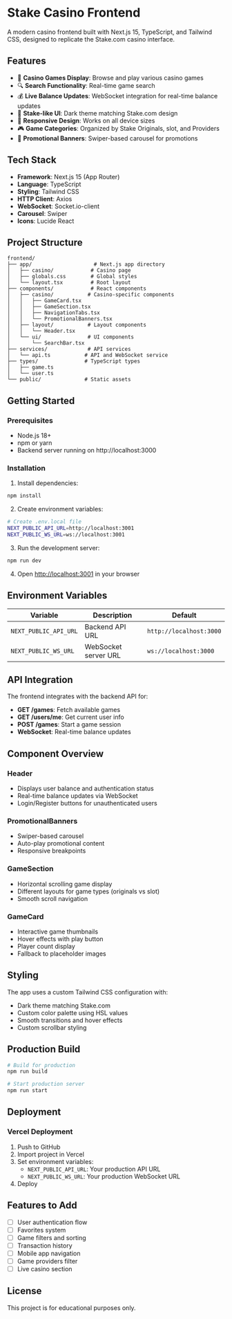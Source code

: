 # Stake Casino Frontend

A modern casino frontend built with Next.js 15, TypeScript, and Tailwind CSS, designed to replicate the Stake.com casino interface.

## Features

- 🎰 **Casino Games Display**: Browse and play various casino games
- 🔍 **Search Functionality**: Real-time game search
- 💰 **Live Balance Updates**: WebSocket integration for real-time balance updates
- 🎨 **Stake-like UI**: Dark theme matching Stake.com design
- 📱 **Responsive Design**: Works on all device sizes
- 🎮 **Game Categories**: Organized by Stake Originals, slot, and Providers
- 🎯 **Promotional Banners**: Swiper-based carousel for promotions

## Tech Stack

- **Framework**: Next.js 15 (App Router)
- **Language**: TypeScript
- **Styling**: Tailwind CSS
- **HTTP Client**: Axios
- **WebSocket**: Socket.io-client
- **Carousel**: Swiper
- **Icons**: Lucide React

## Project Structure

```
frontend/
├── app/                    # Next.js app directory
│   ├── casino/            # Casino page
│   ├── globals.css        # Global styles
│   └── layout.tsx         # Root layout
├── components/            # React components
│   ├── casino/           # Casino-specific components
│   │   ├── GameCard.tsx
│   │   ├── GameSection.tsx
│   │   ├── NavigationTabs.tsx
│   │   └── PromotionalBanners.tsx
│   ├── layout/           # Layout components
│   │   └── Header.tsx
│   └── ui/               # UI components
│       └── SearchBar.tsx
├── services/             # API services
│   └── api.ts           # API and WebSocket service
├── types/               # TypeScript types
│   ├── game.ts
│   └── user.ts
└── public/              # Static assets
```

## Getting Started

### Prerequisites

- Node.js 18+ 
- npm or yarn
- Backend server running on http://localhost:3000

### Installation

1. Install dependencies:
```bash
npm install
```

2. Create environment variables:
```bash
# Create .env.local file
NEXT_PUBLIC_API_URL=http://localhost:3001
NEXT_PUBLIC_WS_URL=ws://localhost:3001
```

3. Run the development server:
```bash
npm run dev
```

4. Open [http://localhost:3001](http://localhost:3001) in your browser

## Environment Variables

| Variable | Description | Default |
|----------|-------------|---------|
| `NEXT_PUBLIC_API_URL` | Backend API URL | `http://localhost:3000` |
| `NEXT_PUBLIC_WS_URL` | WebSocket server URL | `ws://localhost:3000` |

## API Integration

The frontend integrates with the backend API for:

- **GET /games**: Fetch available games
- **GET /users/me**: Get current user info
- **POST /games**: Start a game session
- **WebSocket**: Real-time balance updates

## Component Overview

### Header
- Displays user balance and authentication status
- Real-time balance updates via WebSocket
- Login/Register buttons for unauthenticated users

### PromotionalBanners
- Swiper-based carousel
- Auto-play promotional content
- Responsive breakpoints

### GameSection
- Horizontal scrolling game display
- Different layouts for game types (originals vs slot)
- Smooth scroll navigation

### GameCard
- Interactive game thumbnails
- Hover effects with play button
- Player count display
- Fallback to placeholder images

## Styling

The app uses a custom Tailwind CSS configuration with:
- Dark theme matching Stake.com
- Custom color palette using HSL values
- Smooth transitions and hover effects
- Custom scrollbar styling

## Production Build

```bash
# Build for production
npm run build

# Start production server
npm run start
```

## Deployment

### Vercel Deployment

1. Push to GitHub
2. Import project in Vercel
3. Set environment variables:
   - `NEXT_PUBLIC_API_URL`: Your production API URL
   - `NEXT_PUBLIC_WS_URL`: Your production WebSocket URL
4. Deploy

## Features to Add

- [ ] User authentication flow
- [ ] Favorites system
- [ ] Game filters and sorting
- [ ] Transaction history
- [ ] Mobile app navigation
- [ ] Game providers filter
- [ ] Live casino section

## License

This project is for educational purposes only.
